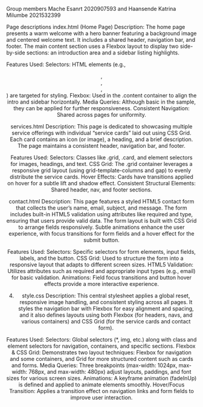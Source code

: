 Group members
Mache Esanrt 2020907593 and Haansende Katrina Milumbe 2021532399

Page descriptions
index.html (Home Page)
Description:
The home page presents a warm welcome with a hero banner featuring a background image and centered welcome text. It includes a shared header, navigation bar, and footer. The main content section uses a Flexbox layout to display two side-by-side sections: an introduction area and a sidebar listing highlights.

Features Used:
Selectors: HTML elements (e.g., <header>, <nav>, <section>, <aside>) are targeted for styling.
Flexbox: Used in the .content container to align the intro and sidebar horizontally.
Media Queries: Although basic in the sample, they can be applied for further responsiveness.
Consistent Navigation: Shared across pages for uniformity.

services.html
Description:
This page is dedicated to showcasing multiple service offerings with individual “service cards” laid out using CSS Grid. Each card contains an icon (or image), a heading, and a brief description. The page maintains a consistent header, navigation bar, and footer.

Features Used:
Selectors: Classes like .grid, .card, and element selectors for images, headings, and text.
CSS Grid: The .grid container leverages a responsive grid layout (using grid-template-columns and gap) to evenly distribute the service cards.
Hover Effects: Cards have transitions applied on hover for a subtle lift and shadow effect.
Consistent Structural Elements: Shared header, nav, and footer sections.

contact.html
Description:
This page features a styled HTML5 contact form that collects the user’s name, email, subject, and message. The form includes built-in HTML5 validation using attributes like required and type, ensuring that users provide valid data. The form layout is built with CSS Grid to arrange fields responsively. Subtle animations enhance the user experience, with focus transitions for form fields and a hover effect for the submit button.

Features Used:
Selectors: Specific selectors for form elements, input fields, labels, and the button.
CSS Grid: Used to structure the form into a responsive layout that adapts to different screen sizes.
HTML5 Validation: Utilizes attributes such as required and appropriate input types (e.g., email) for basic validation.
Animations: Field focus transitions and button hover effects provide a more interactive experience.

4. style.css
Description:
This central stylesheet applies a global reset, responsive image handling, and consistent styling across all pages. It styles the navigation bar with Flexbox for easy alignment and spacing, and it also defines layouts using both Flexbox (for headers, navs, and various containers) and CSS Grid (for the service cards and contact form).

Features Used:
Selectors: Global selectors (*, img, etc.) along with class and element selectors for navigation, containers, and specific sections.
Flexbox & CSS Grid: Demonstrates two layout techniques: Flexbox for navigation and some containers, and Grid for more structured content such as cards and forms.
Media Queries: Three breakpoints (max-width: 1024px, max-width: 768px, and max-width: 480px) adjust layouts, paddings, and font sizes for various screen sizes.
Animations: A keyframe animation (fadeInUp) is defined and applied to animate elements smoothly.
Hover/Focus Transition: Applies a transition effect on navigation links and form fields to improve user interaction.
